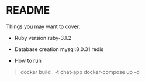 # README
Things you may want to cover:

* Ruby version
ruby-3.1.2


* Database creation
mysql:8.0.31 
redis


* How to run 
> docker build . -t chat-app
> docker-compose up -d


